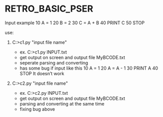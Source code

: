 # RETRO_BASIC_PSER
Input example
10 A = 1
20 B = 2
30 C = A + B
40 PRINT C
50 STOP

use:
1) C:\>c1.py "input file name"
    - ex. C:\>c1.py INPUT.txt
    - get output on screen and output file MyBCODE.txt
    - seperate parsing and converting
    - has some bug if input like this
        10 A = 1 20 A = A - 1 30 PRINT A 40 STOP
        It doesn’t work

2) C:\>c2.py "input file name"
    - ex. C:\>c2.py INPUT.txt
    - get output on screen and output file MyBCODE.txt
    - parsing and converting at the same time
    - fixing bug above
